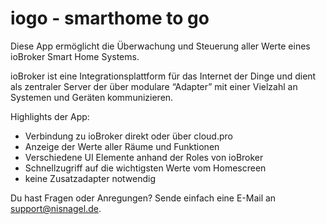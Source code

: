 # iogo - smarthome to go
Diese App ermöglicht die Überwachung und Steuerung aller Werte eines ioBroker Smart Home Systems.

ioBroker ist eine Integrationsplattform für das Internet der Dinge und dient als zentraler Server der über modulare “Adapter” mit einer Vielzahl an Systemen und Geräten kommunizieren.

Highlights der App:
- Verbindung zu ioBroker direkt oder über cloud.pro
- Anzeige der Werte aller Räume und Funktionen
- Verschiedene UI Elemente anhand der Roles von ioBroker
- Schnellzugriff auf die wichtigsten Werte vom Homescreen
- keine Zusatzadapter notwendig

Du hast Fragen oder Anregungen? Sende einfach eine E-Mail an support@nisnagel.de.
